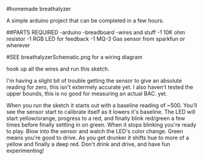 #homemade breathalyzer

A simple arduino project that can be completed in a few hours.


##PARTS REQUIRED
-arduino
-breadboard
-wires and stuff
-1 10K ohm resistor
-1 RGB LED for feedback
-1 MQ-3 Gas sensor from sparkfun or wherever

#SEE breathalyzerSchematic.png for a wiring diagram

hook up all the wires and run this sketch.

I'm having a slight bit of trouble getting the sensor to give an absolute reading for zero, this isn't extermely accurate yet. I also haven't tested the upper bounds, this is no good for measuring an actual BAC. yet.

When you run the sketch it starts out with a baseline reading of ~500. You'll see the sensor start to calibrate itself as it lowers it's baseline. The LED will start yellow/orange, progress to a red, and finally blink red/green a few times before finally settling in on green. When it stops blinking you're ready to play. Blow into the sensor and watch the LED's color change. Green means you're good to drive. As you get drunker it shifts hue to more of a yellow and finally a deep red. Don't drink and drive, and have fun experimenting!
